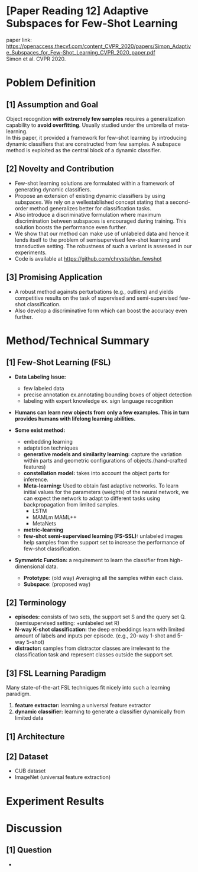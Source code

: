 # [Paper Reading 12] Adaptive Subspaces for Few-Shot Learning  
paper link: https://openaccess.thecvf.com/content_CVPR_2020/papers/Simon_Adaptive_Subspaces_for_Few-Shot_Learning_CVPR_2020_paper.pdf  
Simon et al. CVPR 2020.
# Poblem Definition
## [1] Assumption and Goal
Object recognition **with extremely few samples** requires a generalization capability to **avoid overfitting**. Usually studied under the umbrella of meta-learning.  
In this paper, it provided a framework for few-shot
learning by introducing dynamic classifiers that are constructed from few samples. A subspace method is exploited as the central block of a dynamic classifier.  


## [2] Novelty and Contribution
* Few-shot learning solutions are formulated within a framework of generating dynamic classifiers.
* Propose an extension of existing dynamic classifiers by using subspaces. We rely on a wellestablished concept stating that a second-order method generalizes better for classification tasks.
* Also introduce a discriminative formulation where maximum discrimination between subspaces is encouraged during training. This solution boosts the performance even further.
* We show that our method can make use of unlabeled data and hence it lends itself to the problem of semisupervised few-shot learning and transductive setting. The robustness of such a variant is assessed in our experiments.
* Code is available at https://github.com/chrysts/dsn_fewshot  

## [3] Promising Application
* A robust method againsts perturbations (e.g., outliers) and yields competitive results on the task of supervised and semi-supervised few-shot classification.  
* Also develop a discriminative form which can boost the accuracy even further.  

# Method/Technical Summary

## [1] Few-Shot Learning (FSL)
* **Data Labeling Issue:**
    * few labeled data
    * precise annotation ex.annotating bounding boxes of object detection
    * labeling with expert knowledge ex. sign language recognition

* **Humans can learn new objects from only a few examples. This in turn provides humans with lifelong learning abilities.**  

* **Some exist method:**
    * embedding learning
    * adaptation techniques
    * **generative models and similarity learning:** capture the variation within parts and geometric configurations of objects.(hand-crafted features)
    * **constellation model:** takes into account the object parts for inference.
    * **Meta-learning:** Used to obtain fast adaptive networks. To learn initial values for the parameters (weights) of the neural network, we can expect the network to adapt to different tasks using backpropagation from limited samples.  
        * LSTM
        * MAMLm MAML++
        * MetaNets
    * **metric-learning**
    * **few-shot semi-supervised learning (FS-SSL):** unlabeled images help samples from the support set to increase the performance of few-shot classification.

* **Symmetric Function:** a requirement to learn the classifier from high-dimensional data.  
    * **Prototype**: (old way) Averaging all the samples within each class.
    * **Subspace**: (proposed way)

## [2] Terminology
* **episodes:** consists of two sets, the support set S and the query set Q. (semisupervised setting: +unlabeled set R)  
* **N-way K-shot classification:** the deep embeddings learn with limited amount of labels and inputs per episode. (e.g., 20-way 1-shot and 5-way 5-shot)  
* **distractor:** samples from distractor classes are irrelevant to the classification task and represent classes outside the support set.  

## [3] FSL Learning Paradigm
Many state-of-the-art FSL techniques fit nicely into such a learning paradigm.  
1. **feature extractor:** learning a universal feature extractor
2. **dynamic classifier:** learning to generate a classifier dynamically from limited data

## [1] Architecture

## [2] Dataset
* CUB dataset
* ImageNet (universal feature extraction)

# Experiment Results

# Discussion

## [1] Question
* 
